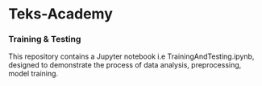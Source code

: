 # Teks-Academy
### Training & Testing 
This repository contains a Jupyter notebook i.e TrainingAndTesting.ipynb, designed to demonstrate the process of data analysis, preprocessing, model training.
